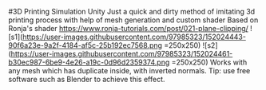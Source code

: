 #3D Printing Simulation Unity
Just a quick and dirty method of imitating 3d printing process with help of mesh generation and custom shader
Based on Ronja's shader https://www.ronja-tutorials.com/post/021-plane-clipping/
![s1](https://user-images.githubusercontent.com/97985323/152024443-90f6a23e-9a2f-4184-af5c-25b192ec7568.png =250x250)
![s2](https://user-images.githubusercontent.com/97985323/152024461-b30ec987-6be9-4e26-a19c-0d96d2359374.png =250x250)
Works with any mesh which has duplicate inside, with inverted normals. Tip: use free software such as Blender to achieve this effect.
